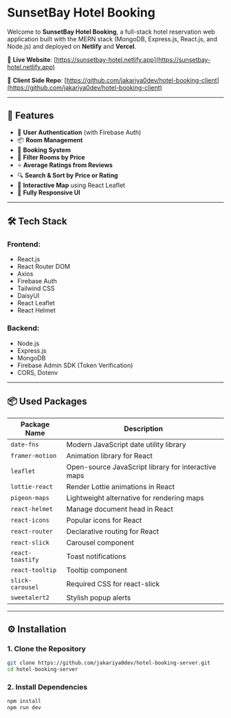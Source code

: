 # SunsetBay Hotel Booking

Welcome to **SunsetBay Hotel Booking**, a full-stack hotel reservation web application built with the MERN stack (MongoDB, Express.js, React.js, and Node.js) and deployed on **Netlify** and **Vercel**.

🔗 **Live Website**: [https://sunsetbay-hotel.netlify.app](https://sunsetbay-hotel.netlify.app)

🔗 **Client Side Repo**: [https://github.com/jakariya0dev/hotel-booking-client](https://github.com/jakariya0dev/hotel-booking-client)

---

## 🚀 Features

- 🔐 **User Authentication** (with Firebase Auth)
- 📦 **Room Management**
- 📅 **Booking System**
- 💸 **Filter Rooms by Price**
- ⭐ **Average Ratings from Reviews**
- 🔍 **Search & Sort by Price or Rating**
- 📍 **Interactive Map** using React Leaflet
- 📱 **Fully Responsive UI**

---

## 🛠️ Tech Stack

### Frontend:
- React.js
- React Router DOM
- Axios
- Firebase Auth
- Tailwind CSS
- DaisyUI
- React Leaflet
- React Helmet

### Backend:
- Node.js
- Express.js
- MongoDB
- Firebase Admin SDK (Token Verification)
- CORS, Dotenv

---

## 📦 Used Packages

| Package Name         | Description                                        |
|----------------------|----------------------------------------------------|
| `date-fns`           | Modern JavaScript date utility library             |
| `framer-motion`      | Animation library for React                        |
| `leaflet`            | Open-source JavaScript library for interactive maps |
| `lottie-react`       | Render Lottie animations in React                  |
| `pigeon-maps`        | Lightweight alternative for rendering maps         |
| `react-helmet`       | Manage document head in React                      |
| `react-icons`        | Popular icons for React                            |
| `react-router`       | Declarative routing for React                      |
| `react-slick`        | Carousel component                                 |
| `react-toastify`     | Toast notifications                                |
| `react-tooltip`      | Tooltip component                                  |
| `slick-carousel`     | Required CSS for react-slick                       |
| `sweetalert2`        | Stylish popup alerts                               |

---

## ⚙️ Installation

### 1. Clone the Repository

```bash
git clone https://github.com/jakariya0dev/hotel-booking-server.git
cd hotel-booking-server
```

### 2. Install Dependencies

```bash
npm install
npm run dev
```

